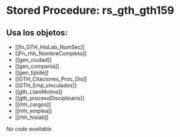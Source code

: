 # Stored Procedure: rs_gth_gth159

## Usa los objetos:
- [[fn_GTH_HisLab_NumSec]]
- [[Fn_rhh_NombreCompleto]]
- [[gen_ciudad]]
- [[gen_compania]]
- [[gen_tipide]]
- [[GTH_Citaciones_Proc_Dis]]
- [[GTH_Emp_vinculados]]
- [[gth_LlamMotivo]]
- [[gth_procesoDisciplinario]]
- [[rhh_cargos]]
- [[rhh_emplea]]
- [[rhh_hislab]]

*No code available.*
